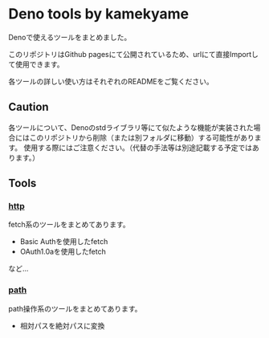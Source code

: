 # Deno tools by kamekyame

Denoで使えるツールをまとめました。

このリポジトリはGithub pagesにて公開されているため、urlにて直接Importして使用できます。

各ツールの詳しい使い方はそれぞれのREADMEをご覧ください。

## Caution

各ツールについて、Denoのstdライブラリ等にて似たような機能が実装された場合にはこのリポジトリから削除（または別フォルダに移動）する可能性があります。
使用する際にはご注意ください。（代替の手法等は別途記載する予定ではあります。）

## Tools
### [http](./http/README.md)
fetch系のツールをまとめてあります。

- Basic Authを使用したfetch
- OAuth1.0aを使用したfetch

など...

### [path](./path/README.md)
path操作系のツールをまとめてあります。

- 相対パスを絶対パスに変換